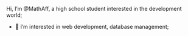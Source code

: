 Hi, I’m @MathAff, a high school student interested in the development world;
- 👀 I’m interested in web development, database management;
